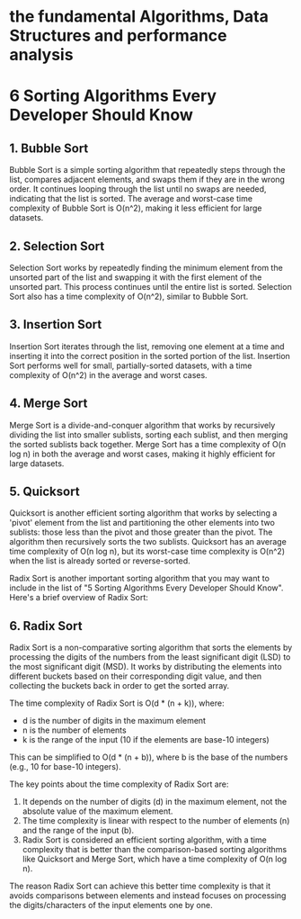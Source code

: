 # the fundamental Algorithms, Data Structures and performance analysis

# 6 Sorting Algorithms Every Developer Should Know

## 1. Bubble Sort
Bubble Sort is a simple sorting algorithm that repeatedly steps through the list, compares adjacent elements, and swaps them if they are in the wrong order. It continues looping through the list until no swaps are needed, indicating that the list is sorted. The average and worst-case time complexity of Bubble Sort is O(n^2), making it less efficient for large datasets.

## 2. Selection Sort
Selection Sort works by repeatedly finding the minimum element from the unsorted part of the list and swapping it with the first element of the unsorted part. This process continues until the entire list is sorted. Selection Sort also has a time complexity of O(n^2), similar to Bubble Sort.

## 3. Insertion Sort
Insertion Sort iterates through the list, removing one element at a time and inserting it into the correct position in the sorted portion of the list. Insertion Sort performs well for small, partially-sorted datasets, with a time complexity of O(n^2) in the average and worst cases.

## 4. Merge Sort
Merge Sort is a divide-and-conquer algorithm that works by recursively dividing the list into smaller sublists, sorting each sublist, and then merging the sorted sublists back together. Merge Sort has a time complexity of O(n log n) in both the average and worst cases, making it highly efficient for large datasets.

## 5. Quicksort
Quicksort is another efficient sorting algorithm that works by selecting a 'pivot' element from the list and partitioning the other elements into two sublists: those less than the pivot and those greater than the pivot. The algorithm then recursively sorts the two sublists. Quicksort has an average time complexity of O(n log n), but its worst-case time complexity is O(n^2) when the list is already sorted or reverse-sorted.

Radix Sort is another important sorting algorithm that you may want to include in the list of "5 Sorting Algorithms Every Developer Should Know". Here's a brief overview of Radix Sort:

## 6. Radix Sort
Radix Sort is a non-comparative sorting algorithm that sorts the elements by processing the digits of the numbers from the least significant digit (LSD) to the most significant digit (MSD). It works by distributing the elements into different buckets based on their corresponding digit value, and then collecting the buckets back in order to get the sorted array. 

The time complexity of Radix Sort is O(d * (n + k)), where:

- d is the number of digits in the maximum element
- n is the number of elements
- k is the range of the input (10 if the elements are base-10 integers)

This can be simplified to O(d * (n + b)), where b is the base of the numbers (e.g., 10 for base-10 integers).

The key points about the time complexity of Radix Sort are:

1. It depends on the number of digits (d) in the maximum element, not the absolute value of the maximum element.
2. The time complexity is linear with respect to the number of elements (n) and the range of the input (b).
3. Radix Sort is considered an efficient sorting algorithm, with a time complexity that is better than the comparison-based sorting algorithms like Quicksort and Merge Sort, which have a time complexity of O(n log n).

The reason Radix Sort can achieve this better time complexity is that it avoids comparisons between elements and instead focuses on processing the digits/characters of the input elements one by one.
